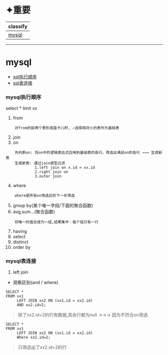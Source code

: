 # ✦重要

classify|
---|
[mysql](#mysql)|

---
# mysql
* [sql执行顺序](#mysql执行顺序)
* [sql表连接](#mysql表连接)

### mysql执行顺序
select * limit xx
1. from
```
    对from的前两个表形成笛卡儿积, ✓选择相对小的表作为基础表
```
2. join
3. on
```
    先判断on: 将on中的逻辑表达式应用到基础表的各行，筛选出满足on的各行 →→→ 生成新表
    生成新表: 通过join类型过滤
             1.left join on x.id = xx.id
             2.right join on
             3.outer join
```
4. where
```
    where是所有on筛选后的下一步筛选
```
5. group by(某个唯一字段/下面的聚合函数)
6. avg,sum...(聚合函数)
```
    将唯一的值合成为一组,结果集中：每个组只有一行
```
7. having
8. select
9. distinct
10. order by


### mysql表连接
1. left join
* 观察区别(and / where)
```
SELECT * 
FROM xx1 
     LEFT JOIN xx2 ON (xx1.id = xx2.id)
     AND xx2.id=2;
```
> 除了xx2.id=2的行有数据,其余行都为null →→→ 因为不符合on筛选
```
SELECT * 
FROM xx1 
     LEFT JOIN xx2 ON (xx1.id = xx2.id)
     Where xx2.id=2;
```
> 只筛选出了xx2.id=2的行
